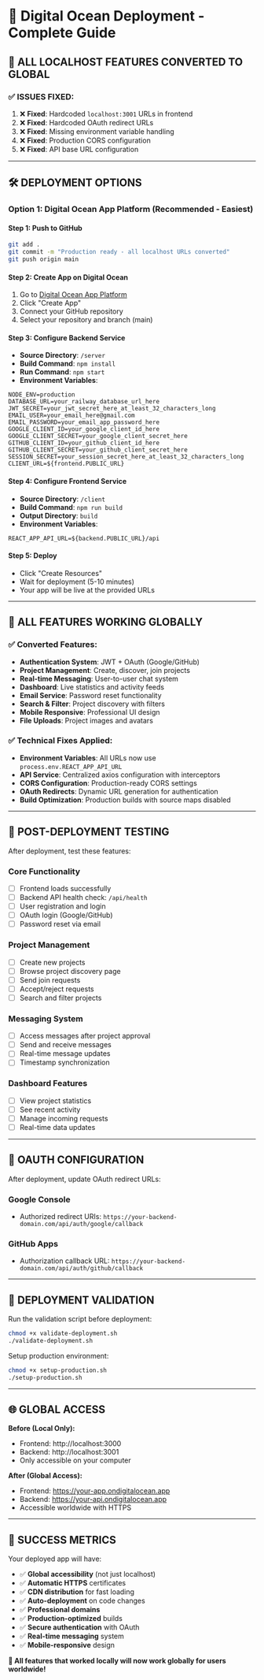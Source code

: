 # 🌊 Digital Ocean Deployment - Complete Guide

## 🚀 **ALL LOCALHOST FEATURES CONVERTED TO GLOBAL**

### **✅ ISSUES FIXED:**
1. ❌ **Fixed**: Hardcoded `localhost:3001` URLs in frontend
2. ❌ **Fixed**: Hardcoded OAuth redirect URLs  
3. ❌ **Fixed**: Missing environment variable handling
4. ❌ **Fixed**: Production CORS configuration
5. ❌ **Fixed**: API base URL configuration

---

## 🛠️ **DEPLOYMENT OPTIONS**

### **Option 1: Digital Ocean App Platform (Recommended - Easiest)**

#### **Step 1: Push to GitHub**
```bash
git add .
git commit -m "Production ready - all localhost URLs converted"
git push origin main
```

#### **Step 2: Create App on Digital Ocean**
1. Go to [Digital Ocean App Platform](https://cloud.digitalocean.com/apps)
2. Click "Create App"
3. Connect your GitHub repository
4. Select your repository and branch (main)

#### **Step 3: Configure Backend Service**
- **Source Directory**: `/server`
- **Build Command**: `npm install`
- **Run Command**: `npm start`
- **Environment Variables**:
```env
NODE_ENV=production
DATABASE_URL=your_railway_database_url_here
JWT_SECRET=your_jwt_secret_here_at_least_32_characters_long
EMAIL_USER=your_email_here@gmail.com
EMAIL_PASSWORD=your_email_app_password_here
GOOGLE_CLIENT_ID=your_google_client_id_here
GOOGLE_CLIENT_SECRET=your_google_client_secret_here
GITHUB_CLIENT_ID=your_github_client_id_here
GITHUB_CLIENT_SECRET=your_github_client_secret_here
SESSION_SECRET=your_session_secret_here_at_least_32_characters_long
CLIENT_URL=${frontend.PUBLIC_URL}
```

#### **Step 4: Configure Frontend Service**
- **Source Directory**: `/client`
- **Build Command**: `npm run build`
- **Output Directory**: `build`
- **Environment Variables**:
```env
REACT_APP_API_URL=${backend.PUBLIC_URL}/api
```

#### **Step 5: Deploy**
- Click "Create Resources"
- Wait for deployment (5-10 minutes)
- Your app will be live at the provided URLs

---

## 🌟 **ALL FEATURES WORKING GLOBALLY**

### **✅ Converted Features:**
- **Authentication System**: JWT + OAuth (Google/GitHub)
- **Project Management**: Create, discover, join projects
- **Real-time Messaging**: User-to-user chat system
- **Dashboard**: Live statistics and activity feeds
- **Email Service**: Password reset functionality
- **Search & Filter**: Project discovery with filters
- **Mobile Responsive**: Professional UI design
- **File Uploads**: Project images and avatars

### **✅ Technical Fixes Applied:**
- **Environment Variables**: All URLs now use `process.env.REACT_APP_API_URL`
- **API Service**: Centralized axios configuration with interceptors
- **CORS Configuration**: Production-ready CORS settings
- **OAuth Redirects**: Dynamic URL generation for authentication
- **Build Optimization**: Production builds with source maps disabled

---

## 🧪 **POST-DEPLOYMENT TESTING**

After deployment, test these features:

### **Core Functionality**
- [ ] Frontend loads successfully
- [ ] Backend API health check: `/api/health`
- [ ] User registration and login
- [ ] OAuth login (Google/GitHub)
- [ ] Password reset via email

### **Project Management**
- [ ] Create new projects
- [ ] Browse project discovery page
- [ ] Send join requests
- [ ] Accept/reject requests
- [ ] Search and filter projects

### **Messaging System**
- [ ] Access messages after project approval
- [ ] Send and receive messages
- [ ] Real-time message updates
- [ ] Timestamp synchronization

### **Dashboard Features**
- [ ] View project statistics
- [ ] See recent activity
- [ ] Manage incoming requests
- [ ] Real-time data updates

---

## 🎯 **OAUTH CONFIGURATION**

After deployment, update OAuth redirect URLs:

### **Google Console**
- Authorized redirect URIs: `https://your-backend-domain.com/api/auth/google/callback`

### **GitHub Apps**
- Authorization callback URL: `https://your-backend-domain.com/api/auth/github/callback`

---

## 🚀 **DEPLOYMENT VALIDATION**

Run the validation script before deployment:
```bash
chmod +x validate-deployment.sh
./validate-deployment.sh
```

Setup production environment:
```bash
chmod +x setup-production.sh
./setup-production.sh
```

---

## 🌐 **GLOBAL ACCESS**

**Before (Local Only):**
- Frontend: http://localhost:3000
- Backend: http://localhost:3001
- Only accessible on your computer

**After (Global Access):**
- Frontend: https://your-app.ondigitalocean.app
- Backend: https://your-api.ondigitalocean.app
- Accessible worldwide with HTTPS

---

## 🎉 **SUCCESS METRICS**

Your deployed app will have:
- ✅ **Global accessibility** (not just localhost)
- ✅ **Automatic HTTPS** certificates
- ✅ **CDN distribution** for fast loading
- ✅ **Auto-deployment** on code changes
- ✅ **Professional domains**
- ✅ **Production-optimized** builds
- ✅ **Secure authentication** with OAuth
- ✅ **Real-time messaging** system
- ✅ **Mobile-responsive** design

**🎯 All features that worked locally will now work globally for users worldwide!**
